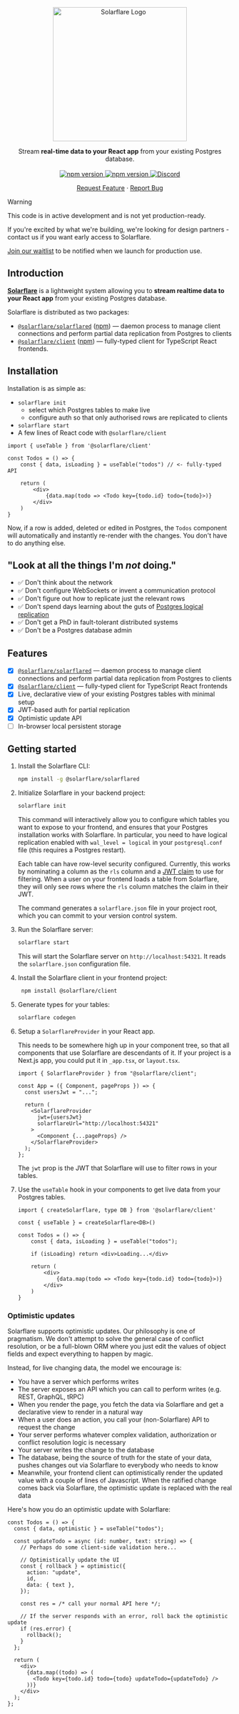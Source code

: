 <p align="center">
  <a href="https://solarflarehq.com">
    <picture>
      <source media="(prefers-color-scheme: dark)" srcset="https://raw.githubusercontent.com/solarflare-dev/solarflare/main/packages/common/assets/images/solarflare_logotext_dark.png">
      <source media="(prefers-color-scheme: light)" srcset="https://raw.githubusercontent.com/solarflare-dev/solarflare/main/packages/common/assets/images/solarflare_logotext_light.png">
      <img alt="Solarflare Logo" width="300" src="https://raw.githubusercontent.com/solarflare-dev/solarflare/main/packages/common/assets/images/solarflare_logotext_light.png">
    </picture>

  </a>

  <p align="center">
    Stream <strong>real-time data to your React app</strong> from your existing Postgres database.
    <br />
    <br />
    <a href="https://www.npmjs.com/package/@solarflare/client">
        <img alt="npm version" src="https://img.shields.io/npm/v/@solarflare/solarflared.svg?style=flat&color=blue&label=solarflared" />
    </a>
    <a href="https://www.npmjs.com/package/@solarflare/client">
        <img alt="npm version" src="https://img.shields.io/npm/v/@solarflare/client.svg?style=flat&color=blue&label=client" />
    </a>
    <a href="https://discord.gg/aEYYq3na">
        <img alt="Discord" src="https://img.shields.io/discord/1263999921871126528?style=flat&color=blue&logo=discord&label=discord" />
    </a>
    <br />
    <p align="center">
    <a alt="Request Feature" href="https://discord.com/channels/1263999921871126528/1263999921871126531">Request Feature</a>
    &middot;
    <a alt="Report Bug" href="https://discord.com/channels/1263999921871126528/1264281148322877450">Report Bug</a>
    </p>
  </p>
</p>

> [!WARNING]
> This code is in active development and is not yet production-ready.
>
> If you're excited by what we're building, we're looking for design partners - contact us if you want early access to Solarflare.
>
> [Join our waitlist](https://solarflarehq.com#signup) to be notified when we launch for production use.

## Introduction

**[Solarflare](https://solarflarehq.com)** is a lightweight system allowing you to **stream realtime data to your React app** from your existing Postgres database.

Solarflare is distributed as two packages:

- [`@solarflare/solarflared`](https://github.com/solarflare-dev/solarflare/tree/main/apps/solarflared) ([npm](https://www.npmjs.com/package/@solarflare/solarflared)) &mdash; daemon process to manage client connections and perform partial data replication from Postgres to clients
- [`@solarflare/client`](https://github.com/solarflare-dev/solarflare/tree/main/packages/client) ([npm](https://www.npmjs.com/package/@solarflare/client)) &mdash; fully-typed client for TypeScript React frontends.

## Installation

Installation is as simple as:

- `solarflare init`
  - select which Postgres tables to make live
  - configure auth so that only authorised rows are replicated to clients
- `solarflare start`
- A few lines of React code with `@solarflare/client`

```tsx
import { useTable } from '@solarflare/client'

const Todos = () => {
    const { data, isLoading } = useTable("todos") // <- fully-typed API

    return (
        <div>
            {data.map(todo => <Todo key={todo.id} todo={todo}>)}
        </div>
    )
}
```

Now, if a row is added, deleted or edited in Postgres, the `Todos` component will automatically and instantly re-render with the changes. You don't have to do anything else.

## "Look at all the things I'm _not_ doing."

- ✅ Don't think about the network
- ✅ Don't configure WebSockets or invent a communication protocol
- ✅ Don't figure out how to replicate just the relevant rows
- ✅ Don't spend days learning about the guts of [Postgres logical replication](https://www.postgresql.org/docs/current/logical-replication.html)
- ✅ Don't get a PhD in fault-tolerant distributed systems
- ✅ Don't be a Postgres database admin

## Features

- [x] [`@solarflare/solarflared`](https://github.com/solarflare-dev/solarflare/tree/main/apps/solarflared) &mdash; daemon process to manage client connections and perform partial data replication from Postgres to clients
- [x] [`@solarflare/client`](https://github.com/solarflare-dev/solarflare/tree/main/packages/client) &mdash; fully-typed client for TypeScript React frontends
- [x] Live, declarative view of your existing Postgres tables with minimal setup
- [x] JWT-based auth for partial replication
- [x] Optimistic update API
- [ ] In-browser local persistent storage

## Getting started

1. Install the Solarflare CLI:

   ```sh
   npm install -g @solarflare/solarflared
   ```

1. Initialize Solarflare in your backend project:

   ```sh
   solarflare init
   ```

   This command will interactively allow you to configure which tables you want to expose to your frontend, and ensures that your Postgres installation works with Solarflare. In particular, you need to have logical replication enabled with `wal_level = logical` in your `postgresql.conf` file (this requires a Postgres restart).

   Each table can have row-level security configured. Currently, this works by nominating a column as the `rls` column and a [JWT claim](https://auth0.com/docs/secure/tokens/json-web-tokens/json-web-token-claims) to use for filtering. When a user on your frontend loads a table from Solarflare, they will only see rows where the `rls` column matches the claim in their JWT.

   The command generates a `solarflare.json` file in your project root, which you can commit to your version control system.

1. Run the Solarflare server:

   ```sh
   solarflare start
   ```

   This will start the Solarflare server on `http://localhost:54321`. It reads the `solarflare.json` configuration file.

1. Install the Solarflare client in your frontend project:

   ```sh
    npm install @solarflare/client
   ```

1. Generate types for your tables:

   ```sh
   solarflare codegen
   ```

1. Setup a `SolarflareProvider` in your React app.

   This needs to be somewhere high up in your component tree, so that all components that use Solarflare are descendants of it. If your project is a Next.js app, you could put it in `_app.tsx`, or `layout.tsx`.

   ```tsx
   import { SolarflareProvider } from "@solarflare/client";

   const App = ({ Component, pageProps }) => {
     const usersJwt = "...";

     return (
       <SolarflareProvider
         jwt={usersJwt}
         solarflareUrl="http://localhost:54321"
       >
         <Component {...pageProps} />
       </SolarflareProvider>
     );
   };
   ```

   The `jwt` prop is the JWT that Solarflare will use to filter rows in your tables.

1. Use the `useTable` hook in your components to get live data from your Postgres tables.

   ```tsx
   import { createSolarflare, type DB } from '@solarflare/client'

   const { useTable } = createSolarflare<DB>()

   const Todos = () => {
       const { data, isLoading } = useTable("todos");

       if (isLoading) return <div>Loading...</div>

       return (
           <div>
               {data.map(todo => <Todo key={todo.id} todo={todo}>)}
           </div>
       )
   }
   ```

### Optimistic updates

Solarflare supports optimistic updates. Our philosophy is one of pragmatism. We don't attempt to solve the general case of conflict resolution, or be a full-blown ORM where you just edit the values of object fields and expect everything to happen by magic.

Instead, for live changing data, the model we encourage is:

- You have a server which performs writes
- The server exposes an API which you can call to perform writes (e.g. REST, GraphQL, tRPC)
- When you render the page, you fetch the data via Solarflare and get a declarative view to render in a natural way
- When a user does an action, you call your (non-Solarflare) API to request the change
- Your server performs whatever complex validation, authorization or conflict resolution logic is necessary
- Your server writes the change to the database
- The database, being the source of truth for the state of your data, pushes changes out via Solarflare to everybody who needs to know
- Meanwhile, your frontend client can optimistically render the updated value with a couple of lines of Javascript. When the ratified change comes back via Solarflare, the optimistic update is replaced with the real data

Here's how you do an optimistic update with Solarflare:

```tsx
const Todos = () => {
  const { data, optimistic } = useTable("todos");

  const updateTodo = async (id: number, text: string) => {
    // Perhaps do some client-side validation here...

    // Optimistically update the UI
    const { rollback } = optimistic({
      action: "update",
      id,
      data: { text },
    });

    const res = /* call your normal API here */;

    // If the server responds with an error, roll back the optimistic update
    if (res.error) {
      rollback();
    }
  };

  return (
    <div>
      {data.map((todo) => (
        <Todo key={todo.id} todo={todo} updateTodo={updateTodo} />
      ))}
    </div>
  );
};
```
